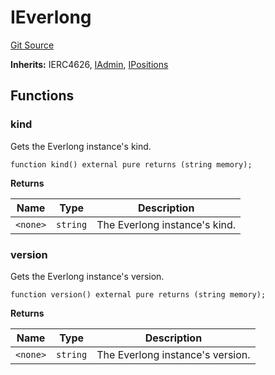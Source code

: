 # IEverlong

[Git Source](https://github.com/delvtech/everlong/blob/a882cfe2c27e9b8d9d3084f5dd6ac8776571789b/contracts/interfaces/IEverlong.sol)

**Inherits:**
IERC4626, [IAdmin](/contracts/interfaces/IAdmin.sol/interface.IAdmin.md), [IPositions](/contracts/interfaces/IPositions.sol/interface.IPositions.md)

## Functions

### kind

Gets the Everlong instance's kind.

```solidity
function kind() external pure returns (string memory);
```

**Returns**

| Name     | Type     | Description                   |
| -------- | -------- | ----------------------------- |
| `<none>` | `string` | The Everlong instance's kind. |

### version

Gets the Everlong instance's version.

```solidity
function version() external pure returns (string memory);
```

**Returns**

| Name     | Type     | Description                      |
| -------- | -------- | -------------------------------- |
| `<none>` | `string` | The Everlong instance's version. |
